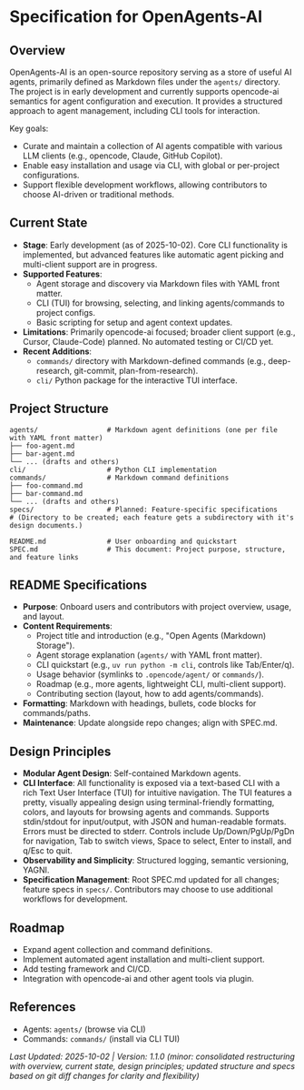# Specification for OpenAgents-AI
 
## Overview
OpenAgents-AI is an open-source repository serving as a store of useful AI agents, primarily defined as Markdown files under the `agents/` directory. The project is in early development and currently supports opencode-ai semantics for agent configuration and execution. It provides a structured approach to agent management, including CLI tools for interaction.
 
Key goals:
- Curate and maintain a collection of AI agents compatible with various LLM clients (e.g., opencode, Claude, GitHub Copilot).
- Enable easy installation and usage via CLI, with global or per-project configurations.
- Support flexible development workflows, allowing contributors to choose AI-driven or traditional methods.
 
## Current State
- **Stage**: Early development (as of 2025-10-02). Core CLI functionality is implemented, but advanced features like automatic agent picking and multi-client support are in progress.
- **Supported Features**:
  - Agent storage and discovery via Markdown files with YAML front matter.
  - CLI (TUI) for browsing, selecting, and linking agents/commands to project configs.
  - Basic scripting for setup and agent context updates.
- **Limitations**: Primarily opencode-ai focused; broader client support (e.g., Cursor, Claude-Code) planned. No automated testing or CI/CD yet.
- **Recent Additions**:
  - `commands/` directory with Markdown-defined commands (e.g., deep-research, git-commit, plan-from-research).
  - `cli/` Python package for the interactive TUI interface.
 
## Project Structure
```
agents/                 # Markdown agent definitions (one per file with YAML front matter)
├── foo-agent.md
├── bar-agent.md
└── ... (drafts and others)
cli/                    # Python CLI implementation
commands/               # Markdown command definitions
├── foo-command.md
├── bar-command.md
└── ... (drafts and others)
specs/                  # Planned: Feature-specific specifications
# (Directory to be created; each feature gets a subdirectory with it's design documents.)
 
README.md               # User onboarding and quickstart
SPEC.md                 # This document: Project purpose, structure, and feature links
```
 
## README Specifications
- **Purpose**: Onboard users and contributors with project overview, usage, and layout.
- **Content Requirements**:
  - Project title and introduction (e.g., "Open Agents (Markdown) Storage").
  - Agent storage explanation (`agents/` with YAML front matter).
  - CLI quickstart (e.g., `uv run python -m cli`, controls like Tab/Enter/q).
  - Usage behavior (symlinks to `.opencode/agent/` or `commands/`).
  - Roadmap (e.g., more agents, lightweight CLI, multi-client support).
  - Contributing section (layout, how to add agents/commands).
- **Formatting**: Markdown with headings, bullets, code blocks for commands/paths.
- **Maintenance**: Update alongside repo changes; align with SPEC.md.
 
## Design Principles
- **Modular Agent Design**: Self-contained Markdown agents.
- **CLI Interface**: All functionality is exposed via a text-based CLI with a rich Text User Interface (TUI) for intuitive navigation. The TUI features a pretty, visually appealing design using terminal-friendly formatting, colors, and layouts for browsing agents and commands. Supports stdin/stdout for input/output, with JSON and human-readable formats. Errors must be directed to stderr. Controls include Up/Down/PgUp/PgDn for navigation, Tab to switch views, Space to select, Enter to install, and q/Esc to quit.
- **Observability and Simplicity**: Structured logging, semantic versioning, YAGNI.
- **Specification Management**: Root SPEC.md updated for all changes; feature specs in `specs/`. Contributors may choose to use additional workflows for development.
 
## Roadmap
- Expand agent collection and command definitions.
- Implement automated agent installation and multi-client support.
- Add testing framework and CI/CD.
- Integration with opencode-ai and other agent tools via plugin.
 
## References
- Agents: `agents/` (browse via CLI)
- Commands: `commands/` (install via CLI TUI)
 
*Last Updated: 2025-10-02 | Version: 1.1.0 (minor: consolidated restructuring with overview, current state, design principles; updated structure and specs based on git diff changes for clarity and flexibility)*